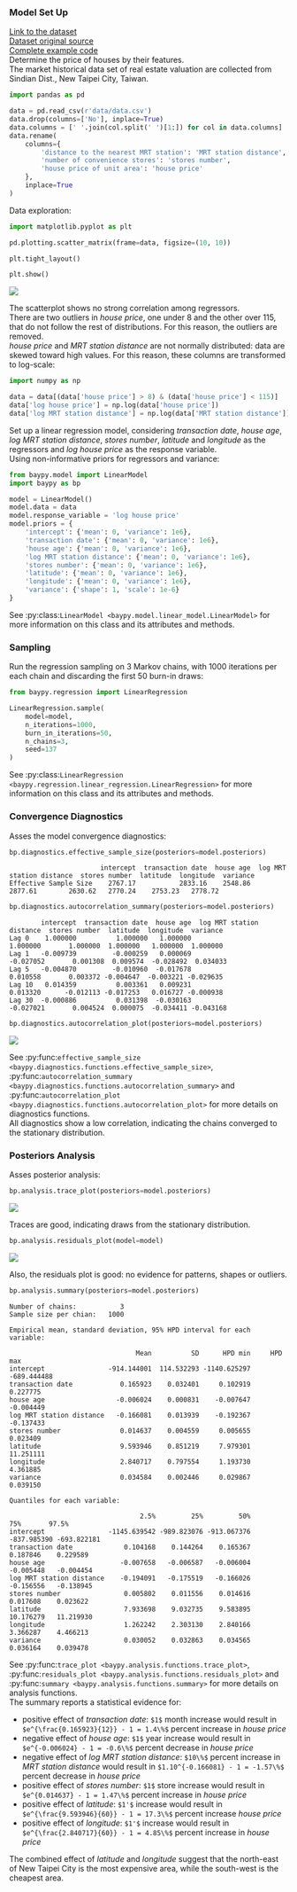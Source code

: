 ### Model Set Up

[Link to the dataset](https://github.com/AndreaBlengino/baypy/blob/master/docs/source/examples/real_estate/data/data.csv)  
[Dataset original source](https://archive.ics.uci.edu/dataset/477/real+estate+valuation+data+set)  
[Complete example code](https://github.com/AndreaBlengino/baypy/blob/master/docs/source/examples/real_estate/real_estate.py)  
Determine the price of houses by their features.  
The market historical data set of real estate valuation are collected 
from Sindian Dist., New Taipei City, Taiwan.

```python
import pandas as pd

data = pd.read_csv(r'data/data.csv')
data.drop(columns=['No'], inplace=True)
data.columns = [' '.join(col.split(' ')[1:]) for col in data.columns]
data.rename(
    columns={
        'distance to the nearest MRT station': 'MRT station distance',
        'number of convenience stores': 'stores number',
        'house price of unit area': 'house price'
    },
    inplace=True
)
```

Data exploration:

```python
import matplotlib.pyplot as plt

pd.plotting.scatter_matrix(frame=data, figsize=(10, 10))

plt.tight_layout()

plt.show()
```

![](images/original_data.png)

The scatterplot shows no strong correlation among regressors.   
There are two outliers in *house price*, one under 8 and the other over 
115, that do not follow the rest of distributions. For this reason, the
outliers are removed.  
*house price* and *MRT station distance* are not normally distributed: 
data are skewed toward high values. For this reason, these columns are 
transformed to log-scale:

```python
import numpy as np

data = data[(data['house price'] > 8) & (data['house price'] < 115)]
data['log house price'] = np.log(data['house price'])
data['log MRT station distance'] = np.log(data['MRT station distance'])
```

Set up a linear regression model, considering *transaction date*, 
*house age*, *log MRT station distance*, *stores number*, *latitude* and
*longitude* as the regressors and *log house price* as the response 
variable.  
Using non-informative priors for regressors and variance:

```python
from baypy.model import LinearModel
import baypy as bp

model = LinearModel()
model.data = data
model.response_variable = 'log house price'
model.priors = {
    'intercept': {'mean': 0, 'variance': 1e6},
    'transaction date': {'mean': 0, 'variance': 1e6},
    'house age': {'mean': 0, 'variance': 1e6},
    'log MRT station distance': {'mean': 0, 'variance': 1e6},
    'stores number': {'mean': 0, 'variance': 1e6},
    'latitude': {'mean': 0, 'variance': 1e6},
    'longitude': {'mean': 0, 'variance': 1e6},
    'variance': {'shape': 1, 'scale': 1e-6}
}
```

See :py:class:`LinearModel <baypy.model.linear_model.LinearModel>` for 
more information on this class and its attributes and methods.

### Sampling

Run the regression sampling on 3 Markov chains, with 1000 iterations per 
each chain and discarding the first 50 burn-in draws:

```python
from baypy.regression import LinearRegression

LinearRegression.sample(
    model=model,
    n_iterations=1000, 
    burn_in_iterations=50,
    n_chains=3,
    seed=137
)
```

See 
:py:class:`LinearRegression <baypy.regression.linear_regression.LinearRegression>` 
for more information on this class and its attributes and methods.

### Convergence Diagnostics

Asses the model convergence diagnostics:

```python
bp.diagnostics.effective_sample_size(posteriors=model.posteriors)
```

```text
                       intercept  transaction date  house age  log MRT station distance  stores number  latitude  longitude  variance
Effective Sample Size    2767.17           2833.16    2548.86                   2877.61        2630.62   2770.24    2753.23   2778.72
```

```python
bp.diagnostics.autocorrelation_summary(posteriors=model.posteriors)
```

```text
        intercept  transaction date  house age  log MRT station distance  stores number  latitude  longitude  variance
Lag 0    1.000000          1.000000   1.000000                  1.000000       1.000000  1.000000   1.000000  1.000000
Lag 1   -0.009739         -0.000259   0.000069                 -0.027052       0.001308  0.009574  -0.028492  0.034033
Lag 5   -0.004870         -0.010960  -0.017678                  0.010558       0.003372 -0.004647  -0.003221 -0.029635
Lag 10   0.014359          0.003361   0.009231                  0.013320      -0.012113 -0.017253   0.016727 -0.000938
Lag 30  -0.000886          0.031398  -0.030163                 -0.027021       0.004524  0.000075  -0.034411 -0.043168
```

```python
bp.diagnostics.autocorrelation_plot(posteriors=model.posteriors)
```

![](images/autocorrelation_plot.png)

See 
:py:func:`effective_sample_size <baypy.diagnostics.functions.effective_sample_size>`,
:py:func:`autocorrelation_summary <baypy.diagnostics.functions.autocorrelation_summary>`
and 
:py:func:`autocorrelation_plot <baypy.diagnostics.functions.autocorrelation_plot>`
for more details on diagnostics functions.  
All diagnostics show a low correlation, indicating the chains 
converged to the stationary distribution.

### Posteriors Analysis

Asses posterior analysis:

```python
bp.analysis.trace_plot(posteriors=model.posteriors)
```

![](images/trace_plot.png)

Traces are good, indicating draws from the stationary distribution.

```python
bp.analysis.residuals_plot(model=model)
```

![](images/residuals_plot.png)

Also, the residuals plot is good: no evidence for patterns, shapes or 
outliers.

```python
bp.analysis.summary(posteriors=model.posteriors)
```

```text
Number of chains:           3
Sample size per chian:   1000

Empirical mean, standard deviation, 95% HPD interval for each variable:

                                Mean          SD      HPD min     HPD max
intercept                -914.144001  114.532293 -1140.625297 -689.444488
transaction date            0.165923    0.032401     0.102919    0.227775
house age                  -0.006024    0.000831    -0.007647   -0.004449
log MRT station distance   -0.166081    0.013939    -0.192367   -0.137433
stores number               0.014637    0.004559     0.005655    0.023409
latitude                    9.593946    0.851219     7.979301   11.251111
longitude                   2.840717    0.797554     1.193730    4.361885
variance                    0.034584    0.002446     0.029867    0.039150

Quantiles for each variable:

                                 2.5%         25%         50%         75%       97.5%
intercept                -1145.639542 -989.823076 -913.067376 -837.985390 -693.822181
transaction date             0.104168    0.144264    0.165367    0.187846    0.229589
house age                   -0.007658   -0.006587   -0.006004   -0.005448   -0.004454
log MRT station distance    -0.194091   -0.175519   -0.166026   -0.156556   -0.138945
stores number                0.005802    0.011556    0.014616    0.017608    0.023622
latitude                     7.933698    9.032735    9.583895   10.176279   11.219930
longitude                    1.262242    2.303130    2.840166    3.366287    4.466213
variance                     0.030052    0.032863    0.034565    0.036164    0.039478
```

See :py:func:`trace_plot <baypy.analysis.functions.trace_plot>`,
:py:func:`residuals_plot <baypy.analysis.functions.residuals_plot>` and
:py:func:`summary <baypy.analysis.functions.summary>` for more details 
on analysis functions.  
The summary reports a statistical evidence for:

- positive effect of *transaction date*: `$1$` month increase would 
result in `$e^{\frac{0.165923}{12}} - 1 = 1.4\%$` percent increase in 
*house price*
- negative effect of *house age*: `$1$` year increase would result
in `$e^{-0.006024} - 1 = -0.6\%$` percent decrease in *house price*
- negative effect of *log MRT station distance*: `$10\%$` percent 
increase in *MRT station distance* would result in 
`$1.10^{-0.166081} - 1 = -1.57\%$` percent decrease in *house price*
- positive effect of *stores number*: `$1$` store increase would 
result in `$e^{0.014637} - 1 = 1.47\%$` percent increase in 
*house price*
- positive effect of *latitude*: `$1'$` increase would result in 
`$e^{\frac{9.593946}{60}} - 1 = 17.3\%$` percent increase *house price*
- positive effect of *longitude*: `$1'$` increase would result in 
`$e^{\frac{2.840717}{60}} - 1 = 4.85\%$` percent increase in *house 
price*

The combined effect of *latitude* and *longitude* suggest that the 
north-east of New Taipei City is the most expensive area, while the
south-west is the cheapest area.
